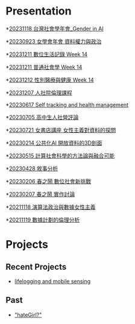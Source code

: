 # Presentation
*[20231118 台灣社會學年會_Gender in AI]()

*[20230923 女學會年會 資料權力與政治]()

*[20231211 數位生活記錄 Week 14]()

*[20231211 普通社會學 Week 14](https://docs.google.com/presentation/d/e/2PACX-1vTbalUHmiKe0BUQNGmDM6Lti9m6Aw7W2bU_nhwTk5Y3LBQjo3vfZKtAheM2cs7D13fQTx7OiEgeknxT/pub?start=false&loop=false&delayms=3000)

*[20231212 性別醫療與健康 Week 14]()

*[20231207 人社院倫理課程]()

*[20230617 Self tracking and health management]()

*[20230705 高中生人社營評論]()

*[20230721 女書店講座 女性主義對資料的探問]()

*[20230214 公共化AI 開放資料的3D剖面]()

*[20230515 計算社會科學的方法論與融合可能]()

*[20230428 敘事分析]()

*[20230206 春之鬧 數位社會新挑戰]()

*[20230207 春之鬧 實作討論]()


*[20211118 演算法政治與數據女性主義]()

*[20211119 數據計劃的倫理分析]()


# Projects

## Recent Projects
* [lifelogging and mobile sensing]()

## Past
* ["hateGirl?"]()

